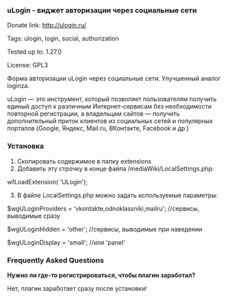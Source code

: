 ### uLogin - виджет авторизации через социальные сети ###

Donate link: http://ulogin.ru/

Tags: ulogin, login, social, authorization

Tested up to: 1.27.0

License: GPL3

Форма авторизации uLogin через социальные сети. Улучшенный аналог loginza.

uLogin — это инструмент, который позволяет пользователям получить единый доступ к различным Интернет-сервисам без необходимости повторной регистрации,
а владельцам сайтов — получить дополнительный приток клиентов из социальных сетей и популярных порталов (Google, Яндекс, Mail.ru, ВКонтакте, Facebook и др.)

### Установка ###
1. Скопировать содержимое в папку extensions
2. Добавить эту строчку в конце файла /mediaWiki/LocalSettings.php:

  wfLoadExtension( 'ULogin');

3. В файле LocalSettings.php можно задать используемые параметры:

  $wgULoginProviders = 'vkontakte,odnoklassniki,mailru'; //сервисы, выводимые сразу

  $wgULoginHidden = 'other'; //сервисы, выводимые при наведении

  $wgULoginDisplay = 'small'; //или 'panel'

### Frequently Asked Questions ###

**Нужно ли где-то регистрироваться, чтобы плагин заработал?**

Нет, плагин заработает сразу после установки!
